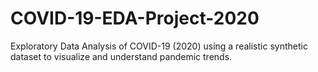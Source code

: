 # COVID-19-EDA-Project-2020
Exploratory Data Analysis of COVID-19 (2020) using a realistic synthetic dataset to visualize and understand pandemic trends.
